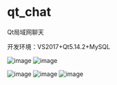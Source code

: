 # qt_chat
Qt局域网聊天

开发环境：VS2017+Qt5.14.2+MySQL

![image](https://user-images.githubusercontent.com/57586196/173166455-268b4ee2-5d83-49b6-a654-01f2cf473637.png)
![image](https://user-images.githubusercontent.com/57586196/173166514-8da3f227-9f04-42ec-b951-3888784bd36c.png)

![image](https://user-images.githubusercontent.com/57586196/173166534-b3ff3f10-4745-4ed4-8650-1ec60a7f5c0f.png)
![image](https://user-images.githubusercontent.com/57586196/173166975-2942490f-5d18-4d41-8c0f-9152dddfcb7d.png)
![image](https://user-images.githubusercontent.com/57586196/173166991-7b509b8e-a010-48d1-9ee5-980e2e12642c.png)
